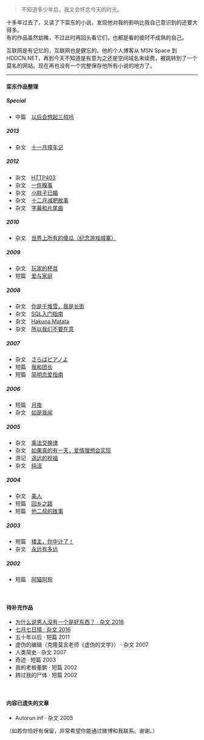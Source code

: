> 不知道多少年后，我又会怀念今天的时光。 


十多年过去了，又读了下栾东的小说，发现他对我的影响比我自己意识到的还要大得多。  
有的作品虽然幼稚，不过此时再回头看它们，也都是看的彼时不成熟的自己。

互联网是有记忆的，互联网也是健忘的。他的个人博客从 MSN Space 到 HDDCN.NET，再到今天不知道是有意为之还是空间域名未续费，被跳转到了一个莫名的网站。现在再也没有一个完整保存他所有小说的地方了。

---

#### 栾东作品整理  
##### Special
- 中篇　[以后会想起三叔吗][0801]

##### 2013  
- 杂文　[十一月撞车记][1301]

##### 2012  
- 杂文　[HTTP403][1201]
- 杂文　[一件糗事][1202]
- 杂文　[小胖子已婚][1203]
- 杂文　[十二月减肥故事][1204]
- 杂文　[字幕和片尾曲][1205]

##### 2010  
- 杂文　[世界上所有的傻瓜（纪念游戏城寨）][1001]

##### 2009  
- 杂文　[玩家的杯具][0901]
- 短篇　[爱与家庭][0902]

##### 2008  
- 杂文　[你是千堆雪，我是长街][0802]
- 杂文　[SQL入门指南][0803]
- 杂文　[Hakuna Matata][0804]
- 杂文　[所以我们不要在意][0805]

##### 2007  
- 杂文　[さらばピアノよ][0701]
- 短篇　[我和团长][0702]
- 短篇　[简明恋爱指南][0703]

##### 2006  
- 短篇　[月夜][0601]
- 杂文　[如是我闻][0602]

##### 2005  
- 杂文　[乘法交换律][0501]
- 杂文　[如果真的有一天，爱情理想会实现][0502]
- 游记　[遥远的祝福][0503]
- 杂文　[纯洁][0504]

##### 2004  
- 杂文　[美人][0401]
- 短篇　[回乡之路][0402]
- 短篇　[他二叔的故事][0403]

##### 2003  
- 短篇　[楼主，你中计了！][0301]
- 杂文　[永远有多远][0302]

##### 2002  
- 短篇　[阿猫阿狗][0201] 

[1301]: /2013/01/01/crash

[1201]: /2012/01/01/http-403
[1202]: /2012/01/01/awkwardness
[1203]: /2012/01/01/fat32
[1204]: /2012/01/01/you
[1205]: /2012/01/01/closing-credits-ending-song

[1001]: /2010/01/01/aho

[0901]: /2009/01/01/sad-story
[0902]: /2009/01/01/of-love-and-family

[0801]: /2008/01/01/3rd-uncle
[0802]: /2008/01/01/yau-tsai
[0803]: /2008/01/01/sql-101
[0804]: /2008/01/01/hakuna-matata
[0805]: /2008/01/01/happiness


[0701]: /2007/01/01/farewell-to-the-piano
[0702]: /2007/01/01/my-commander-and-i
[0703]: /2007/01/01/a-simple-guide-on-love

[0601]: /2006/01/01/tsukiyo
[0602]: /2006/01/01/evam-maya-srutam

[0501]: /2005/01/01/commutative-law-of-multiplication
[0502]: /2005/01/01/if
[0503]: /2005/01/01/tokyo-game-show
[0504]: /2005/01/01/pure

[0401]: /2004/01/01/beauty
[0402]: /2004/01/01/way-home
[0403]: /2004/01/01/vagrant-story

[0301]: /2003/01/01/trap
[0302]: /2003/01/01/forever

[0201]: /2002/01/01/tun-town

　　

#### 待补充作品

- [为什么说男人没有一个是好东西？ · 杂文 2018](https://www.vgtime.com/topic/1041581.jhtml)
- [七月七日晴 · 杂文 2016](https://weibo.com/1707086621/Dk6ep62LD)
- 五十年以后 · 短篇 2011  
- 虚伪的编辑（克隆莫言老师《虚伪的文学》） · 杂文 2007 
- 人类简史 · 杂文 2007 
- 奇迹 · 短篇 2003 
- 我的老板董鹏 · 短篇 2002 
- 跨过我的尸体 · 短篇 2002 

　　

#### 内容已遗失的文章
- Autorun.inf · 杂文 2005 

（如若你恰好有保留，非常希望你能通过微博和我联系。谢谢。） 